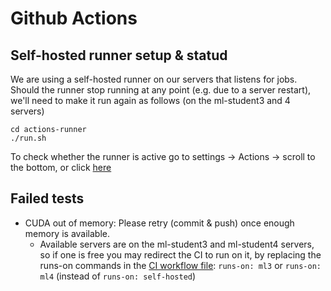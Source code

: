 
# Github Actions

## Self-hosted runner setup & statud
We are using a self-hosted runner on our servers that listens for jobs.
Should the runner stop running at any point (e.g. due to a server restart), we'll need to
make it run again as follows  (on the ml-student3 and 4 servers)

    cd actions-runner
    ./run.sh
    
To check whether the runner is active go to settings -> Actions -> scroll to the bottom, or click [here](https://github.com/ml-research/rational_activations/settings/actions)

## Failed tests


- CUDA out of memory: Please retry (commit & push) once enough memory is available.
    - Available servers are on the ml-student3 and ml-student4 servers, so if one is free you may redirect the CI to run on it, by
    replacing the runs-on commands in the [CI workflow file](compile_and_test.yml):
        ``runs-on: ml3`` or ``runs-on: ml4`` (instead of ``runs-on: self-hosted``)
 